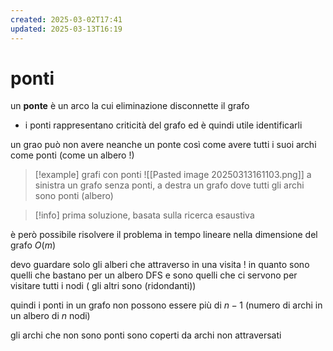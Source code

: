 ```yaml
---
created: 2025-03-02T17:41
updated: 2025-03-13T16:19
---
```

# ponti
un **ponte** è un arco la cui eliminazione disconnette il grafo
- i ponti rappresentano criticità del grafo ed è quindi utile identificarli

un grao può non avere neanche un ponte così come avere tutti i suoi archi come ponti (come un albero !)
>[!example] grafi con ponti
![[Pasted image 20250313161103.png]]
>a sinistra un grafo senza ponti, a destra un grafo dove tutti gli archi sono ponti (albero)

>[!info] prima soluzione, basata sulla ricerca esaustiva

è però possibile risolvere il problema in tempo lineare nella dimensione del grafo $O(m)$

devo guardare solo gli alberi che attraverso in una visita ! in quanto sono quelli che bastano per un albero DFS e sono quelli che ci servono per visitare tutti i nodi ( gli altri sono (ridondanti))

quindi i ponti in un grafo non possono essere più di $n-1$ (numero di archi in un albero di $n$ nodi)


gli archi che non sono ponti sono coperti da archi non attraversati